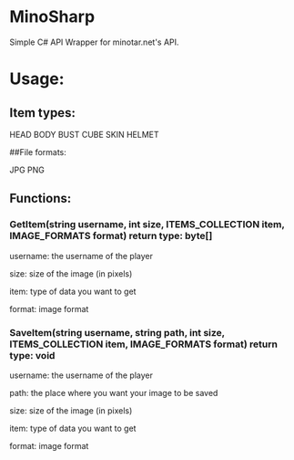 # MinoSharp
Simple C# API Wrapper for minotar.net's API.


# Usage: 

## Item types:

HEAD
BODY
BUST
CUBE
SKIN
HELMET

##File formats:

JPG
PNG

## Functions:

### GetItem(string username, int size, ITEMS_COLLECTION item, IMAGE_FORMATS format) return type: byte[]

username: the username of the player

size: size of the image (in pixels)

item: type of data you want to get

format: image format

### SaveItem(string username, string path, int size, ITEMS_COLLECTION item, IMAGE_FORMATS format) return type: void

username: the username of the player

path: the place where you want your image to be saved

size: size of the image (in pixels)

item: type of data you want to get

format: image format
